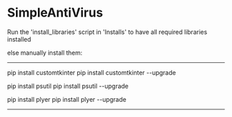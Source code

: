 # SimpleAntiVirus
Run the 'install_libraries' script in 'Installs' to have all required libraries installed

else manually install them:

-----------------------------
pip install customtkinter
pip install customtkinter --upgrade

pip install psutil
pip install psutil --upgrade

pip install plyer
pip install plyer --upgrade

-----------------------------
